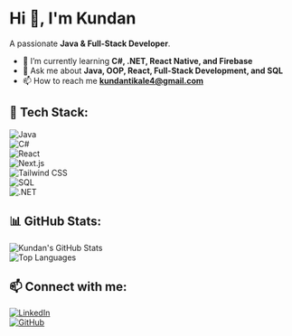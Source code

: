 # Hi 👋, I'm Kundan  
A passionate **Java & Full-Stack Developer**.  

- 🌱 I’m currently learning **C#, .NET, React Native, and Firebase**  
- 💬 Ask me about **Java, OOP, React, Full-Stack Development, and SQL**  
- 📫 How to reach me **kundantikale4@gmail.com**  

## 🚀 Tech Stack:  
![Java](https://img.shields.io/badge/Java-%23ED8B00.svg?style=flat-square&logo=openjdk&logoColor=white)  
![C#](https://img.shields.io/badge/C%23-%23239120.svg?style=flat-square&logo=c-sharp&logoColor=white)  
![React](https://img.shields.io/badge/React-%2361DAFB.svg?style=flat-square&logo=react&logoColor=black)  
![Next.js](https://img.shields.io/badge/Next.js-%23000000.svg?style=flat-square&logo=nextdotjs&logoColor=white)  
![Tailwind CSS](https://img.shields.io/badge/TailwindCSS-%2338B2AC.svg?style=flat-square&logo=tailwind-css&logoColor=white)  
![SQL](https://img.shields.io/badge/SQL-%2300758F.svg?style=flat-square&logo=sqlite&logoColor=white)  
![.NET](https://img.shields.io/badge/.NET-%23512BD4.svg?style=flat-square&logo=dotnet&logoColor=white)  

## 📊 GitHub Stats:  
![Kundan's GitHub Stats](https://github-readme-stats.vercel.app/api?username=kundan0109&show_icons=true&theme=dark)  
![Top Languages](https://github-readme-stats.vercel.app/api/top-langs/?username=kundan0109&layout=compact&theme=dark)  


## 📫 Connect with me:  
[![LinkedIn](https://img.shields.io/badge/LinkedIn-%230077B5.svg?style=flat&logo=linkedin&logoColor=white)](https://www.linkedin.com/in/kundan-tikale-422121226/)  
[![GitHub](https://img.shields.io/badge/GitHub-%2312100E.svg?style=flat&logo=github&logoColor=white)](https://github.com/kundan0109)  
